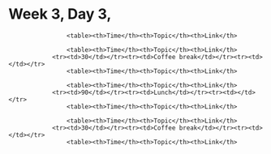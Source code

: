 # Week 3, Day 3,

                    <table><th>Time</th><th>Topic</th><th>Link</th>
                
                    <table><th>Time</th><th>Topic</th><th>Link</th>
                <tr><td>30</td></tr><tr><td>Coffee break</td></tr><tr><td></td></tr>
                    <table><th>Time</th><th>Topic</th><th>Link</th>
                
                    <table><th>Time</th><th>Topic</th><th>Link</th>
                <tr><td>90</td></tr><tr><td>Lunch</td></tr><tr><td></td></tr>
                    <table><th>Time</th><th>Topic</th><th>Link</th>
                
                    <table><th>Time</th><th>Topic</th><th>Link</th>
                <tr><td>30</td></tr><tr><td>Coffee break</td></tr><tr><td></td></tr>
                    <table><th>Time</th><th>Topic</th><th>Link</th>
                